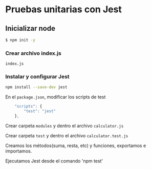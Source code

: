# Pruebas unitarias con Jest

## Inicializar node 
```sh
$ npm init -y
```

### Crear archivo index.js
`index.js`

### Instalar y configurar Jest
```sh
npm install --save-dev jest
```
En el `package.json`, modificar los scripts de test
```javascript
    "scripts": {
        "test": "jest"
    },
```
Crear carpeta `modules` y dentro el archivo `calculator.js`

Crear carpeta `test` y dentro el archivo `calculator.test.js`

Creamos los métodos(suma, resta, etc) y funciones, exportamos e importamos.

Ejecutamos Jest desde el comando
'npm test'

